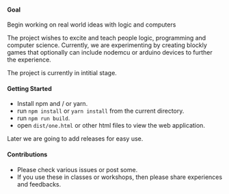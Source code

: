 #### Goal
Begin working on real world ideas with logic and computers


The project wishes to excite and teach people logic, programming and computer science. Currently, we are
 experimenting by creating blockly games that optionally can include nodemcu or arduino
 devices to further the experience.

The project is currently in intitial stage. 

#### Getting Started
- Install npm and / or yarn.
- run `npm install` or `yarn install` from the current directory.
- run `npm run build`.
- open `dist/one.html` or other html files to view the web application.

Later we are going to add releases for easy use.

#### Contributions
- Please check various issues or post some.
- If you use these in classes or workshops, then please share experiences and feedbacks.